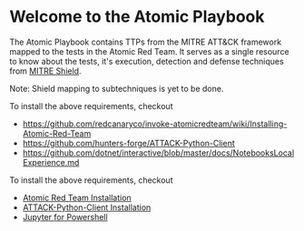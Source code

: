 Welcome to the Atomic Playbook
============================

The Atomic Playbook contains TTPs from the MITRE ATT&CK framework mapped to the tests in the Atomic Red Team. It serves as a single resource to know about the tests, it's execution, detection and defense techniques from [MITRE Shield](shield.mitre.org).

Note: Shield mapping to subtechniques is yet to be done.

To install the above requirements, checkout
- https://github.com/redcanaryco/invoke-atomicredteam/wiki/Installing-Atomic-Red-Team
- https://github.com/hunters-forge/ATTACK-Python-Client
- https://github.com/dotnet/interactive/blob/master/docs/NotebooksLocalExperience.md


To install the above requirements, checkout
- [Atomic Red Team Installation](https://github.com/redcanaryco/invoke-atomicredteam/wiki/Installing-Atomic-Red-Team)
- [ATTACK-Python-Client Installation](https://github.com/hunters-forge/ATTACK-Python-Client)
- [Jupyter for Powershell](https://github.com/dotnet/interactive/blob/master/docs/NotebooksLocalExperience.md)
